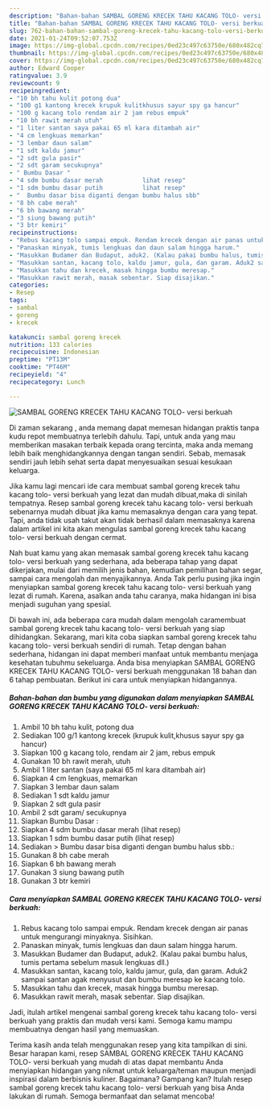 ```yaml
---
description: "Bahan-bahan SAMBAL GORENG KRECEK TAHU KACANG TOLO- versi berkuah yang lezat Untuk Jualan"
title: "Bahan-bahan SAMBAL GORENG KRECEK TAHU KACANG TOLO- versi berkuah yang lezat Untuk Jualan"
slug: 762-bahan-bahan-sambal-goreng-krecek-tahu-kacang-tolo-versi-berkuah-yang-lezat-untuk-jualan
date: 2021-01-24T09:52:07.753Z
image: https://img-global.cpcdn.com/recipes/0ed23c497c63750e/680x482cq70/sambal-goreng-krecek-tahu-kacang-tolo-versi-berkuah-foto-resep-utama.jpg
thumbnail: https://img-global.cpcdn.com/recipes/0ed23c497c63750e/680x482cq70/sambal-goreng-krecek-tahu-kacang-tolo-versi-berkuah-foto-resep-utama.jpg
cover: https://img-global.cpcdn.com/recipes/0ed23c497c63750e/680x482cq70/sambal-goreng-krecek-tahu-kacang-tolo-versi-berkuah-foto-resep-utama.jpg
author: Edward Cooper
ratingvalue: 3.9
reviewcount: 9
recipeingredient:
- "10 bh tahu kulit potong dua"
- "100 g1 kantong krecek krupuk kulitkhusus sayur spy ga hancur"
- "100 g kacang tolo rendam air 2 jam rebus empuk"
- "10 bh rawit merah utuh"
- "1 liter santan saya pakai 65 ml kara ditambah air"
- "4 cm lengkuas memarkan"
- "3 lembar daun salam"
- "1 sdt kaldu jamur"
- "2 sdt gula pasir"
- "2 sdt garam secukupnya"
- " Bumbu Dasar "
- "4 sdm bumbu dasar merah           lihat resep"
- "1 sdm bumbu dasar putih           lihat resep"
- "  Bumbu dasar bisa diganti dengan bumbu halus sbb"
- "8 bh cabe merah"
- "6 bh bawang merah"
- "3 siung bawang putih"
- "3 btr kemiri"
recipeinstructions:
- "Rebus kacang tolo sampai empuk. Rendam krecek dengan air panas untuk mengurangi minyaknya. Sisihkan."
- "Panaskan minyak, tumis lengkuas dan daun salam hingga harum."
- "Masukkan Budamer dan Budaput, aduk2. (Kalau pakai bumbu halus, tumis pertama sebelum masuk lengkuas dll.)"
- "Masukkan santan, kacang tolo, kaldu jamur, gula, dan garam. Aduk2 sampai santan agak menyusut dan bumbu meresap ke kacang tolo."
- "Masukkan tahu dan krecek, masak hingga bumbu meresap."
- "Masukkan rawit merah, masak sebentar. Siap disajikan."
categories:
- Resep
tags:
- sambal
- goreng
- krecek

katakunci: sambal goreng krecek 
nutrition: 133 calories
recipecuisine: Indonesian
preptime: "PT13M"
cooktime: "PT46M"
recipeyield: "4"
recipecategory: Lunch

---
```



![SAMBAL GORENG KRECEK TAHU KACANG TOLO- versi berkuah](https://img-global.cpcdn.com/recipes/0ed23c497c63750e/680x482cq70/sambal-goreng-krecek-tahu-kacang-tolo-versi-berkuah-foto-resep-utama.jpg)

Di zaman  sekarang , anda memang dapat memesan hidangan praktis tanpa kudu repot membuatnya terlebih dahulu. Tapi, untuk anda yang mau memberikan masakan terbaik kepada orang tercinta, maka anda memang lebih baik menghidangkannya dengan tangan sendiri. Sebab, memasak sendiri jauh lebih sehat serta dapat menyesuaikan sesuai kesukaan keluarga.

Jika kamu lagi mencari ide cara membuat sambal goreng krecek tahu kacang tolo- versi berkuah yang lezat dan mudah dibuat,maka di sinilah tempatnya. Resep sambal goreng krecek tahu kacang tolo- versi berkuah  sebenarnya mudah dibuat jika kamu memasaknya dengan cara yang tepat. Tapi, anda tidak usah takut akan tidak berhasil dalam memasaknya 
karena dalam artikel ini kita akan mengulas sambal goreng krecek tahu kacang tolo- versi berkuah dengan cermat.  



Nah buat kamu yang akan memasak sambal goreng krecek tahu kacang tolo- versi berkuah yang sederhana, ada beberapa tahap yang dapat dikerjakan, mulai dari memilih jenis bahan, kemudian pemilihan bahan segar, sampai cara mengolah dan menyajikannya. Anda Tak perlu pusing jika ingin menyiapkan sambal goreng krecek tahu kacang tolo- versi berkuah yang lezat di rumah. Karena, asalkan anda  tahu caranya, maka hidangan ini bisa menjadi suguhan yang spesial.

Di bawah ini, ada beberapa cara mudah dalam mengolah caramembuat sambal goreng krecek tahu kacang tolo- versi berkuah yang siap dihidangkan. Sekarang, mari kita coba siapkan sambal goreng krecek tahu kacang tolo- versi berkuah sendiri di rumah. Tetap dengan bahan sederhana, hidangan ini dapat memberi manfaat untuk membantu menjaga kesehatan tubuhmu sekeluarga. Anda bisa menyiapkan SAMBAL GORENG KRECEK TAHU KACANG TOLO- versi berkuah menggunakan 18 bahan dan 6 tahap pembuatan. Berikut ini cara untuk menyiapkan hidangannya.

<!--inarticleads1-->

##### Bahan-bahan dan bumbu yang digunakan dalam menyiapkan SAMBAL GORENG KRECEK TAHU KACANG TOLO- versi berkuah:

1. Ambil 10 bh tahu kulit, potong dua
1. Sediakan 100 g/1 kantong krecek (krupuk kulit,khusus sayur spy ga hancur)
1. Siapkan 100 g kacang tolo, rendam air 2 jam, rebus empuk
1. Gunakan 10 bh rawit merah, utuh
1. Ambil 1 liter santan (saya pakai 65 ml kara ditambah air)
1. Siapkan 4 cm lengkuas, memarkan
1. Siapkan 3 lembar daun salam
1. Sediakan 1 sdt kaldu jamur
1. Siapkan 2 sdt gula pasir
1. Ambil 2 sdt garam/ secukupnya
1. Siapkan  Bumbu Dasar :
1. Siapkan 4 sdm bumbu dasar merah           (lihat resep)
1. Siapkan 1 sdm bumbu dasar putih           (lihat resep)
1. Sediakan  &gt; Bumbu dasar bisa diganti dengan bumbu halus sbb.:
1. Gunakan 8 bh cabe merah
1. Siapkan 6 bh bawang merah
1. Gunakan 3 siung bawang putih
1. Gunakan 3 btr kemiri




<!--inarticleads2-->

##### Cara menyiapkan SAMBAL GORENG KRECEK TAHU KACANG TOLO- versi berkuah:

1. Rebus kacang tolo sampai empuk. Rendam krecek dengan air panas untuk mengurangi minyaknya. Sisihkan.
1. Panaskan minyak, tumis lengkuas dan daun salam hingga harum.
1. Masukkan Budamer dan Budaput, aduk2. (Kalau pakai bumbu halus, tumis pertama sebelum masuk lengkuas dll.)
1. Masukkan santan, kacang tolo, kaldu jamur, gula, dan garam. Aduk2 sampai santan agak menyusut dan bumbu meresap ke kacang tolo.
1. Masukkan tahu dan krecek, masak hingga bumbu meresap.
1. Masukkan rawit merah, masak sebentar. Siap disajikan.




Jadi, itulah artikel mengenai  sambal goreng krecek tahu kacang tolo- versi berkuah  yang praktis dan mudah versi kami. Semoga kamu mampu membuatnya dengan hasil yang memuaskan. 

Terima kasih anda telah menggunakan resep yang kita tampilkan di sini. Besar harapan kami, resep  SAMBAL GORENG KRECEK TAHU KACANG TOLO- versi berkuah yang mudah di atas dapat membantu Anda menyiapkan hidangan yang nikmat untuk keluarga/teman maupun menjadi inspirasi dalam berbisnis kuliner. Bagaimana? Gampang kan? Itulah resep sambal goreng krecek tahu kacang tolo- versi berkuah yang bisa Anda lakukan di rumah. Semoga bermanfaat dan selamat mencoba!

